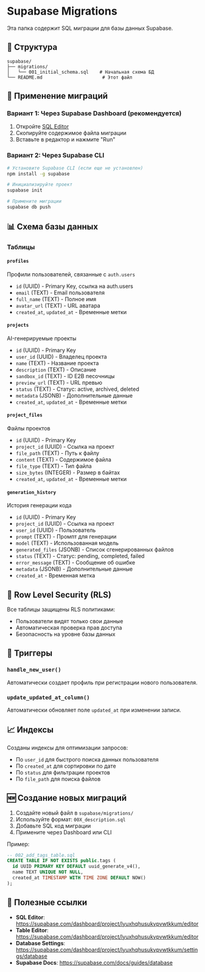 # Supabase Migrations

Эта папка содержит SQL миграции для базы данных Supabase.

## 📁 Структура

```
supabase/
├── migrations/
│   └── 001_initial_schema.sql    # Начальная схема БД
└── README.md                      # Этот файл
```

## 🚀 Применение миграций

### Вариант 1: Через Supabase Dashboard (рекомендуется)

1. Откройте [SQL Editor](https://supabase.com/dashboard/project/lyuxhqhusukvpvwtkkum/editor)
2. Скопируйте содержимое файла миграции
3. Вставьте в редактор и нажмите "Run"

### Вариант 2: Через Supabase CLI

```bash
# Установите Supabase CLI (если еще не установлен)
npm install -g supabase

# Инициализируйте проект
supabase init

# Примените миграции
supabase db push
```

## 📊 Схема базы данных

### Таблицы

#### `profiles`
Профили пользователей, связанные с `auth.users`
- `id` (UUID) - Primary Key, ссылка на auth.users
- `email` (TEXT) - Email пользователя
- `full_name` (TEXT) - Полное имя
- `avatar_url` (TEXT) - URL аватара
- `created_at`, `updated_at` - Временные метки

#### `projects`
AI-генерируемые проекты
- `id` (UUID) - Primary Key
- `user_id` (UUID) - Владелец проекта
- `name` (TEXT) - Название проекта
- `description` (TEXT) - Описание
- `sandbox_id` (TEXT) - ID E2B песочницы
- `preview_url` (TEXT) - URL превью
- `status` (TEXT) - Статус: active, archived, deleted
- `metadata` (JSONB) - Дополнительные данные
- `created_at`, `updated_at` - Временные метки

#### `project_files`
Файлы проектов
- `id` (UUID) - Primary Key
- `project_id` (UUID) - Ссылка на проект
- `file_path` (TEXT) - Путь к файлу
- `content` (TEXT) - Содержимое файла
- `file_type` (TEXT) - Тип файла
- `size_bytes` (INTEGER) - Размер в байтах
- `created_at`, `updated_at` - Временные метки

#### `generation_history`
История генерации кода
- `id` (UUID) - Primary Key
- `project_id` (UUID) - Ссылка на проект
- `user_id` (UUID) - Пользователь
- `prompt` (TEXT) - Промпт для генерации
- `model` (TEXT) - Использованная модель
- `generated_files` (JSONB) - Список сгенерированных файлов
- `status` (TEXT) - Статус: pending, completed, failed
- `error_message` (TEXT) - Сообщение об ошибке
- `metadata` (JSONB) - Дополнительные данные
- `created_at` - Временная метка

## 🔐 Row Level Security (RLS)

Все таблицы защищены RLS политиками:
- Пользователи видят только свои данные
- Автоматическая проверка прав доступа
- Безопасность на уровне базы данных

## 🔄 Триггеры

### `handle_new_user()`
Автоматически создает профиль при регистрации нового пользователя.

### `update_updated_at_column()`
Автоматически обновляет поле `updated_at` при изменении записи.

## 📈 Индексы

Созданы индексы для оптимизации запросов:
- По `user_id` для быстрого поиска данных пользователя
- По `created_at` для сортировки по дате
- По `status` для фильтрации проектов
- По `file_path` для поиска файлов

## 🆕 Создание новых миграций

1. Создайте новый файл в `supabase/migrations/`
2. Используйте формат: `00X_description.sql`
3. Добавьте SQL код миграции
4. Примените через Dashboard или CLI

Пример:
```sql
-- 002_add_tags_table.sql
CREATE TABLE IF NOT EXISTS public.tags (
  id UUID PRIMARY KEY DEFAULT uuid_generate_v4(),
  name TEXT UNIQUE NOT NULL,
  created_at TIMESTAMP WITH TIME ZONE DEFAULT NOW()
);
```

## 🔗 Полезные ссылки

- **SQL Editor**: https://supabase.com/dashboard/project/lyuxhqhusukvpvwtkkum/editor
- **Table Editor**: https://supabase.com/dashboard/project/lyuxhqhusukvpvwtkkum/editor
- **Database Settings**: https://supabase.com/dashboard/project/lyuxhqhusukvpvwtkkum/settings/database
- **Supabase Docs**: https://supabase.com/docs/guides/database
